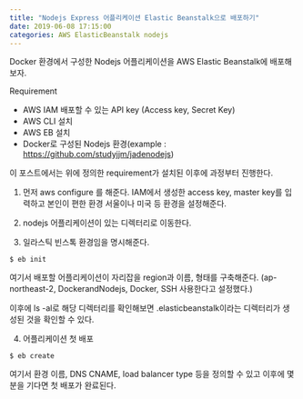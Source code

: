 ```yaml
---
title: "Nodejs Express 어플리케이션 Elastic Beanstalk으로 배포하기"
date: 2019-06-08 17:15:00
categories: AWS ElasticBeanstalk nodejs
---
```


Docker 환경에서 구성한 Nodejs 어플리케이션을 AWS Elastic Beanstalk에 배포해보자.

Requirement
* AWS IAM 배포할 수 있는 API key (Access key, Secret Key)
* AWS CLI 설치
* AWS EB 설치
* Docker로 구성된 Nodejs 환경(example : https://github.com/studyjjm/jadenodejs)


이 포스트에서는 위에 정의한 requirement가 설치된 이후에 과정부터 진행한다.

1. 먼저 aws configure 를 해준다. IAM에서 생성한 access key, master key를 입력하고 본인이 편한 환경 서울이나 미국 등 환경을 설정해준다.

2. nodejs 어플리케이션이 있는 디렉터리로 이동한다.

3. 일라스틱 빈스톡 환경임을 명시해준다.
```
$ eb init
```

여기서 배포할 어플리케이션이 자리잡을 region과 이름, 형태를 구축해준다. 
(ap-northeast-2, DockerandNodejs, Docker, SSH 사용한다고 설정했다.)

이후에 ls -al로 해당 디렉터리를 확인해보면 .elasticbeanstalk이라는 디렉터리가 생성된 것을 확인할 수 있다.

4. 어플리케이션 첫 배포
```
$ eb create
```

여기서 환경 이름, DNS CNAME, load balancer type 등을 정의할 수 있고 이후에 몇분을 기다면 첫 배포가 완료된다.

